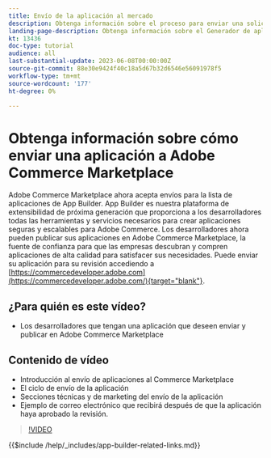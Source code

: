 ```yaml
---
title: Envío de la aplicación al mercado
description: Obtenga información sobre el proceso para enviar una solicitud al Marketplace.
landing-page-description: Obtenga información sobre el Generador de aplicaciones de Adobe Developer y cómo enviar una aplicación al Marketplace.
kt: 13436
doc-type: tutorial
audience: all
last-substantial-update: 2023-06-08T00:00:00Z
source-git-commit: 88e30e9424f40c18a5d67b32d6546e56091978f5
workflow-type: tm+mt
source-wordcount: '177'
ht-degree: 0%

---
```


# Obtenga información sobre cómo enviar una aplicación a Adobe Commerce Marketplace

Adobe Commerce Marketplace ahora acepta envíos para la lista de aplicaciones de App Builder. App Builder es nuestra plataforma de extensibilidad de próxima generación que proporciona a los desarrolladores todas las herramientas y servicios necesarios para crear aplicaciones seguras y escalables para Adobe Commerce. Los desarrolladores ahora pueden publicar sus aplicaciones en Adobe Commerce Marketplace, la fuente de confianza para que las empresas descubran y compren aplicaciones de alta calidad para satisfacer sus necesidades. Puede enviar su aplicación para su revisión accediendo a [https://commercedeveloper.adobe.com](https://commercedeveloper.adobe.com/){target="blank"}.

## ¿Para quién es este vídeo?

* Los desarrolladores que tengan una aplicación que deseen enviar y publicar en Adobe Commerce Marketplace

## Contenido de vídeo

* Introducción al envío de aplicaciones al Commerce Marketplace
* El ciclo de envío de la aplicación
* Secciones técnicas y de marketing del envío de la aplicación
* Ejemplo de correo electrónico que recibirá después de que la aplicación haya aprobado la revisión.

>[!VIDEO](https://video.tv.adobe.com/v/3420313)

{{$include /help/_includes/app-builder-related-links.md}}

